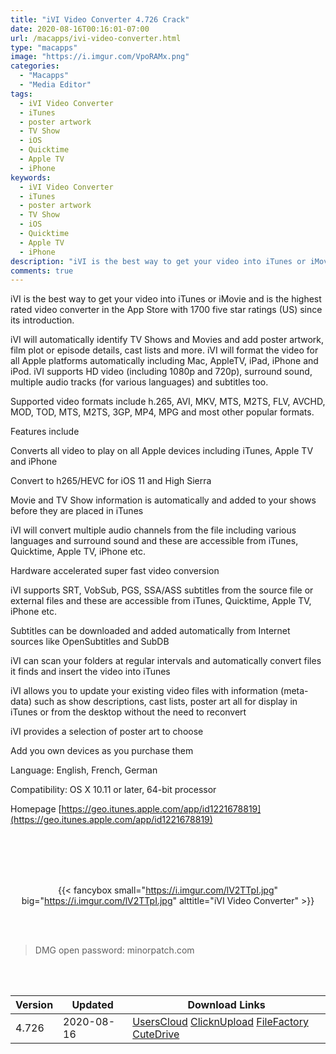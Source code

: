 ```yaml
---
title: "iVI Video Converter 4.726 Crack"
date: 2020-08-16T00:16:01-07:00
url: /macapps/ivi-video-converter.html
type: "macapps"
image: "https://i.imgur.com/VpoRAMx.png"
categories:
  - "Macapps"
  - "Media Editor"
tags:
  - iVI Video Converter
  - iTunes
  - poster artwork
  - TV Show
  - iOS
  - Quicktime
  - Apple TV
  - iPhone
keywords:
  - iVI Video Converter
  - iTunes
  - poster artwork
  - TV Show
  - iOS
  - Quicktime
  - Apple TV
  - iPhone
description: "iVI is the best way to get your video into iTunes or iMovie and is the highest rated video converter in the App Store with 1700 five star ratings (US) since its introduction"
comments: true
---
```


iVI is the best way to get your video into iTunes or iMovie and is the highest rated video converter in the App Store with 1700 five star ratings (US) since its introduction.

iVI will automatically identify TV Shows and Movies and add poster artwork, film plot or episode details, cast lists and more. iVI will format the video for all Apple platforms automatically including Mac, AppleTV, iPad, iPhone and iPod. iVI supports HD video (including 1080p and 720p), surround sound, multiple audio tracks (for various languages) and subtitles too.

Supported video formats include h.265, AVI, MKV, MTS, M2TS, FLV, AVCHD, MOD, TOD, MTS, M2TS, 3GP, MP4, MPG and most other popular formats.

Features include

Converts all video to play on all Apple devices including iTunes, Apple TV and iPhone

Convert to h265/HEVC for iOS 11 and High Sierra

Movie and TV Show information is automatically and added to your shows before they are placed in iTunes

iVI will convert multiple audio channels from the file including various languages and surround sound and these are accessible from iTunes, Quicktime, Apple TV, iPhone etc.

Hardware accelerated super fast video conversion

iVI supports SRT, VobSub, PGS, SSA/ASS subtitles from the source file or external files and these are accessible from iTunes, Quicktime, Apple TV, iPhone etc.

Subtitles can be downloaded and added automatically from Internet sources like OpenSubtitles and SubDB

iVI can scan your folders at regular intervals and automatically convert files it finds and insert the video into iTunes

iVI allows you to update your existing video files with information (meta-data) such as show descriptions, cast lists, poster art all for display in iTunes or from the desktop without the need to reconvert

iVI provides a selection of poster art to choose

Add you own devices as you purchase them

Language: English, French, German

Compatibility: OS X 10.11 or later, 64-bit processor

Homepage [https://geo.itunes.apple.com/app/id1221678819](https://geo.itunes.apple.com/app/id1221678819)

<br/>
<br/>
<script async src="https://pagead2.googlesyndication.com/pagead/js/adsbygoogle.js"></script>
<ins class="adsbygoogle"
     style="display:block; text-align:center;"
     data-ad-layout="in-article"
     data-ad-format="fluid"
     data-ad-client="ca-pub-8746275014476192"
     data-ad-slot="5144997159"></ins>
<script>
     (adsbygoogle = window.adsbygoogle || []).push({});
</script>
<br/>
<br/>


<center>

{{< fancybox small="https://i.imgur.com/lV2TTpI.jpg" big="https://i.imgur.com/lV2TTpI.jpg" alttitle="iVI Video Converter" >}}

</center>

<br/>
<br/>


> DMG open password: minorpatch.com

<br/>

<br/>
<div id="history_version" class="history_version">

| Version | Updated | Download Links |
| ---- | ---- | ---- |
| 4.726 | 2020-08-16 | [UsersCloud](https://ouo.io/7UT6w0)   [ClicknUpload](https://ouo.io/jKXF29)   [FileFactory](https://ouo.io/Nq66Qz)   [CuteDrive](https://ouo.io/nxtmTi) |

</div>
